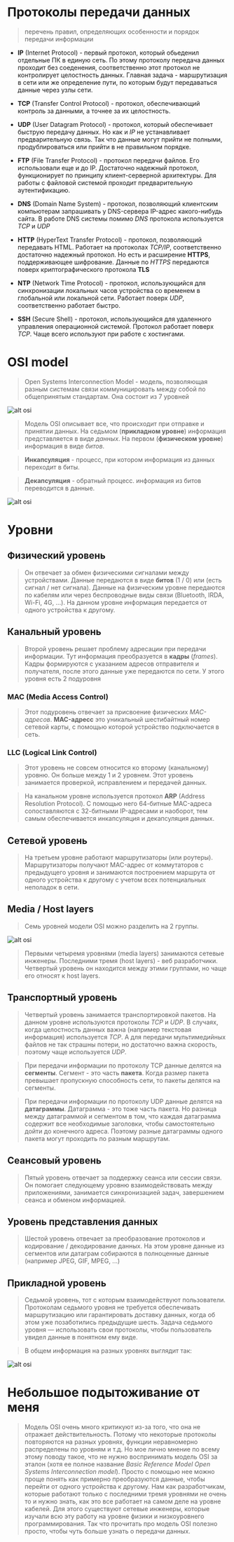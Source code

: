 # Протоколы передачи данных
> перечень правил, определяющих особенности и порядок передачи информации

* **IP** (Internet Protocol) - первый протокол, который обьеденил отдельные ПК в единую сеть. По этому протоколу передача данных проходит без соеденения, соответственно этот протокол не контролирует целостность данных. Главная задача - маршрутизация в сети или же определение пути, по которым будут передаваться данные через узлы сети.

* **TCP** (Transfer Control Protocol) - протокол, обеспечивающий контроль за данными, а точнее за их целостность.

* **UDP** (User Datagram Protocol) - протокол, который обеспечивает быструю передачу данных. Но как и *IP* не устанавливает предварительную связь. Так что данные могут прийти не полными, продублироваться или прийти в не правильном порядке.

* **FTP** (File Transfer Protocol) - протокол передачи файлов. Его использовали еще и до IP. Достаточно надежный протокол, функционирует по принципу клиент-серверной архитектуры. Для работы с файловой системой проходит предварительную аутентификацию.

* **DNS** (Domain Name System) - протокол, позволяющий клиентским компьютерам запрашивать у DNS-сервера IP-адрес какого-нибудь сайта. В работе DNS системы помимо *DNS* протокола используется *TCP* и *UDP*

* **HTTP** (HyperText Transfer Protocol) - протокол, позволяющий передавать HTML. Работает на протоколах *TCP/IP*, соответственно достаточно надежный протокол. Но есть и расширение **HTTPS**, поддерживающее шифрование. Данные по *HTTPS* передаются поверх криптографического протокола **TLS**

* **NTP** (Network Time Protocol) - протокол, использующийся для синхронизации локальных часов устройства со временем в глобальной или локальной сети. Работает поверх *UDP*, соответственно работает быстро.

* **SSH** (Secure Shell) - протокол, использующийся для удаленного управления операционной системой. Протокол работает поверх *TCP*. Чаще всего используют при работе с хостингами.

# OSI model
> Open Systems Interconnection Model - модель, позволяющая разным системам связи коммуницировать между собой по общепринятым стандартам. Она состоит из 7 уровней

![alt osi](https://selectel.ru/blog/wp-content/uploads/2020/12/1500x788.png)

> Модель OSI описывает все, что происходит при отправке и принятии данных.
> На седьмом (**прикладном уровне**) информация представляется в виде *данных*.
> На первом (**физическом уровне**) информация в виде *битов*.

> **Инкапсуляция** - процесс, при котором информация из данных переходит в биты.

> **Декапсуляция** - обратный процесс. информация из битов переводится в данные.

![alt osi](https://selectel.ru/blog/wp-content/uploads/2020/12/1500x788-4.png)

# Уровни
## Физический уровень
> Он отвечает за обмен физическими сигналами между устройствами. Данные передаются в виде **битов** (1 / 0) или (есть сигнал / нет сигнала).
> Данные на физическим уровне передаются по кабелям или через беспроводные виды связи (Bluetooth, IRDA, Wi-Fi, 4G, ...).
> На данном уровне информация передается от одного устройства к другому.


## Канальный уровень
> Второй уровень решает проблему адресации при передачи информации. Тут информация преобразуется в **кадры** (*frames*). Кадры формируются с указанием адресов отправителя и получателя, после этого данные уже передаются по сети.
> У этого уровня есть 2 подуровня
### MAC (Media Access Control)
> Этот подуровень отвечает за присвоение физических *MAC-адресов*. **MAC-адресс** это уникальный шестибайтный номер сетевой карты, с помощью которой устройство подключается в сеть.

### LLC (Logical Link Control)
> Этот уровень не совсем относится ко второму (канальному) уровню. Он больше между 1 и 2 уровнем.
> Этот уровень занимается проверкой, исправлением и передачей данных.

> На канальном уровне используется протокол **ARP** (Address Resolution Protocol). С помощью него 64-битные MAC-адреса сопоставляются с 32-битными IP-адресами и наоборот, тем самым обеспечивается инкапсуляция и декапсуляция данных.


## Сетевой уровень
> На третьем уровне работают маршрутизаторы (или роутеры). Маршрутизаторы получают MAC-адрес от коммутаторов с предыдущего уровня и занимаются построением маршрута от одного устройства к другому с учетом всех потенциальных неполадок в сети.

## Media / Host layers
> Семь уровней модели OSI можно разделить на 2 группы. 

![alt osi](https://selectel.ru/blog/wp-content/uploads/2020/12/1500x788-3.png)

> Первыми четыремя уровнями (media layers) занимаются сетевые инженеры. Последними тремя (host layers) - веб разработчики. Четвертый уровень он находится между этими группами, но чаще его относят к host layers.

## Транспортный уровень
> Четвертый уровень занимается транспортировкой пакетов. На данном уровне используются протоколы *TCP* и *UDP*. В случаях, когда целостность данных важна (например текстовая информация) используется *TCP*. А для передачи мультимедийных файлов не так страшны потери, но достаточно важна скорость, поэтому чаще используется *UDP*.

> При передачи информации по протоколу TCP данные делятся на **сегменты**. Сегмент - это часть **пакета**. Когда размер пакета превышает пропускную способность сети, то пакеты делятся на сегменты.

> При передачи информации по протоколу UDP данные делятся на **датаграммы**. Датаграмма - это тоже часть пакета. Но разница между датаграммой и сегментом в том, что каждая датаграмма содержит все необходимые заголовки, чтобы самостоятельно дойти до конечного адреса. Поэтому разные датаграммы одного пакета могут проходить по разным маршрутам.

## Сеансовый уровень
> Пятый уровень отвечает за поддержку сеанса или сессии связи. Он помогает следующему уровню взаимодействовать между приложениями, занимается синхронизацией задач, завершением сеанса и обменом информацией.

## Уровень представления данных
> Шестой уровень отвечает за преобразование протоколов и кодирование / декодирование данных. На этом уровне данные из сегментов или датаграм собираются в полноценные данные (например JPEG, GIF, MPEG, ...)

## Прикладной уровень
> Седьмой уровень, тот с которым взаимодействуют пользователи. Протоколам седьмого уровня не требуется обеспечивать маршрутизацию или гарантировать доставку данных, когда об этом уже позаботились предыдущие шесть. Задача седьмого уровня — использовать свои протоколы, чтобы пользователь увидел данные в понятном ему виде.


> В общем информация на разных уровнях выглядит так:

![alt osi](https://selectel.ru/blog/wp-content/uploads/2020/12/1500x788-2.png)


# Небольшое подытоживание от меня
> Модель OSI очень много критикуют из-за того, что она не отражает действительность. Потому что некоторые протоколы повторяются на разных уровнях, функции неравномерно распределены по уровням и т.д. Но мое лично мнение по всему этому поводу такое, что не нужно воспринимать модель OSI за эталон (хотя ее полное название *Basic Reference Model Open Systems Interconnection model*). Просто с помощью нее можно проще понять как примерно преобразуются данные, чтобы перейти от одного устройства к другому. Нам как разработчикам, которые работают только с последними тремя уровнями не очень то и нужно знать, как это все работает на самом деле на уровне кабелей. Для этого существуют сетевые инженеры, которые изучали всю эту работу на уровне физики и низкоуровнего программирования. Так что прочитать про модель OSI полезно просто, чтобы чуть больше узнать о передачи данных.
